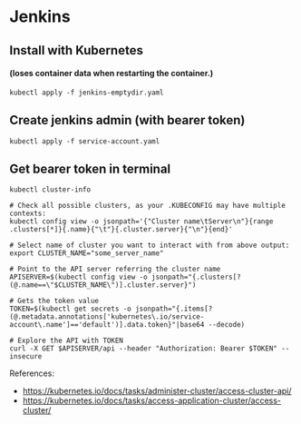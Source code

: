 # Jenkins
## Install with Kubernetes
#### (loses container data when restarting the container.)
    kubectl apply -f jenkins-emptydir.yaml

## Create jenkins admin (with bearer token)
    kubectl apply -f service-account.yaml

## Get bearer token in terminal
    kubectl cluster-info

    # Check all possible clusters, as your .KUBECONFIG may have multiple contexts:
    kubectl config view -o jsonpath='{"Cluster name\tServer\n"}{range .clusters[*]}{.name}{"\t"}{.cluster.server}{"\n"}{end}'

    # Select name of cluster you want to interact with from above output:
    export CLUSTER_NAME="some_server_name"
    
    # Point to the API server referring the cluster name
    APISERVER=$(kubectl config view -o jsonpath="{.clusters[?(@.name==\"$CLUSTER_NAME\")].cluster.server}")
    
    # Gets the token value
    TOKEN=$(kubectl get secrets -o jsonpath="{.items[?(@.metadata.annotations['kubernetes\.io/service-account\.name']=='default')].data.token}"|base64 --decode)
    
    # Explore the API with TOKEN
    curl -X GET $APISERVER/api --header "Authorization: Bearer $TOKEN" --insecure

References:
- https://kubernetes.io/docs/tasks/administer-cluster/access-cluster-api/
- https://kubernetes.io/docs/tasks/access-application-cluster/access-cluster/
